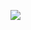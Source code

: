 [![](https://travis-ci.org/imagej/imagej-mesh-io.svg?branch=master)](https://travis-ci.org/imagej/imagej-mesh-io)


